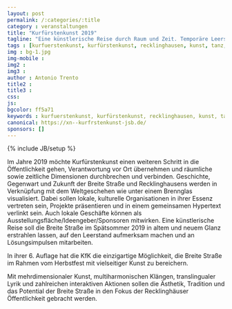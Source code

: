 ```yaml
---
layout: post
permalink: /:categories/:title
category : veranstaltungen
title: "Kurfürstenkunst 2019"
tagline: "Eine künstlerische Reise durch Raum und Zeit. Temporäre Leerstände werden im Rahmen des recklinghäuser Herbstfestes zur Bühne und Leinwand."
tags : [kurfuerstenkunst, kurfürstenkunst, recklinghausen, kunst, tanz, kultur]
img : bg-1.jpg
img-mobile : 
img2 : 
img3 : 
author : Antonio Trento
title2 : 
title3 : 
css: 
js: 
bgcolor: ff5a71
keywords : kurfuerstenkunst, kurfürstenkunst, recklinghausen, kunst, tanz, kultur
canonical: https://xn--kurfrstenkunst-jsb.de/
sponsors: []
---
```

{% include JB/setup %}

Im Jahre 2019 möchte Kurfürstenkunst einen weiteren Schritt in die Öffentlichkeit gehen, Verantwortung vor Ort übernehmen und räumliche sowie zeitliche Dimensionen durchbrechen und verbinden. Geschichte, Gegenwart und Zukunft der Breite Straße und Recklinghausens werden in Verknüpfung mit dem Weltgeschehen wie unter einem Brennglas visualisiert. Dabei sollen lokale, kulturelle Organisationen in ihrer Essenz vertreten sein, Projekte präsentieren und in einem gemeinsamen Hypertext verlinkt sein. Auch lokale Geschäfte können als Ausstellungsfläche/Ideengeber/Sponsoren mitwirken. 
Eine künstlerische Reise soll die Breite Straße im Spätsommer 2019 in altem und neuem Glanz erstrahlen lassen, auf den Leerstand aufmerksam machen und an Lösungsimpulsen mitarbeiten.

In ihrer 6. Auflage hat die KfK die einzigartige Möglichkeit, die Breite Straße im Rahmen vom Herbstfest mit vielseitiger Kunst zu bereichern.

Mit mehrdimensionaler Kunst, multiharmonischen Klängen, translingualer Lyrik und zahlreichen interaktiven Aktionen sollen die Ästhetik, Tradition und das Potential der Breite Straße in den Fokus der Recklinghäuser Öffentlichkeit gebracht werden.